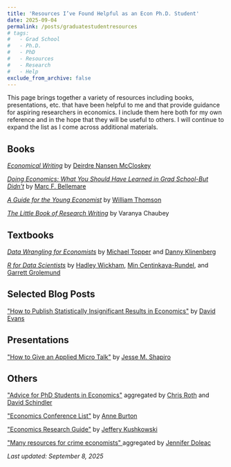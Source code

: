 ```yaml
---
title: 'Resources I’ve Found Helpful as an Econ Ph.D. Student'
date: 2025-09-04
permalink: /posts/graduatestudentresources
# tags:
#   - Grad School
#   - Ph.D.
#   - PhD
#   - Resources
#   - Research
#   - Help
exclude_from_archive: false
---
```


This page brings together a variety of resources including books, presentations, etc. that have been helpful to me and that provide guidance for aspiring researchers in economics. I include them here both for my own reference and in the hope that they will be useful to others. I will continue to expand the list as I come across additional materials.

<h2>Books</h2>

<a href="https://press.uchicago.edu/ucp/books/book/chicago/E/bo25674588.html"> <em>Economical Writing</em></a> by <a href="https://www.deirdremccloskey.com/"> Deirdre Nansen McCloskey</a>

<a href="https://direct.mit.edu/books/monograph/5324/Doing-EconomicsWhat-You-Should-Have-Learned-in"> <em>Doing Economics: What You Should Have Learned in Grad School-But Didn't</em></a> by <a href="https://marcfbellemare.com/wordpress/"> Marc F. Bellemare </a>

<a href="https://direct.mit.edu/books/monograph/3957/A-Guide-for-the-Young-Economist"> <em>A Guide for the Young Economist</em></a> by <a href="https://sites.google.com/view/williamthomson"> William Thomson</a>

<a href=""> <em>The Little Book of Research Writing</em></a> by Varanya Chaubey


<h2>Textbooks</h2>

<a href="https://michaeltopper1.github.io/data-wrangling-econ-book/"> <em>Data Wrangling for Economists</em></a> by <a href="https://michaeltopper.netlify.app/"> Michael Topper</a> and <a href="https://sites.google.com/view/dannyklinenberg/home"> Danny Klinenberg</a>

<a href="https://r4ds.hadley.nz/"> <em>R for Data Scientists</em></a> by <a href="https://hadley.nz/"> Hadley Wickham</a>, <a href="https://mine-cr.com/publication/"> Min Centinkaya-Rundel</a>, and <a href="https://education.rstudio.com/author/garrett/"> Garrett Grolemund</a>


<h2>Selected Blog Posts</h2>

<a href="https://blogs.worldbank.org/en/team/d/david-evans"> "How to Publish Statistically Insignificant Results in Economics"</a> by <a href="https://davidsevans.org/"> David Evans</a>


<h2>Presentations</h2>

<a href="https://shapiro.scholars.harvard.edu/sites/g/files/omnuum7731/files/shapiro/files/applied_micro_slides.pdf"> "How to Give an Applied Micro Talk"</a> by <a href="https://shapiro.scholars.harvard.edu/"> Jesse M. Shapiro</a>


<h2>Others</h2>

<a href="https://sites.google.com/view/econgradadvice"> "Advice for PhD Students in Economics"</a> aggregated by <a href="https://sites.google.com/site/chrisrotheconomics/home"> Chris Roth</a> and <a href="https://david-schindler.de/"> David Schindler</a>

<a href="https://annemburton.com/economics-conferences"> "Economics Conference List"</a> by <a href="https://annemburton.com/"> Anne Burton</a>

<a href="https://instr.iastate.libguides.com/c.php?g=49275"> "Economics Research Guide"</a> by <a href="https://www.lib.iastate.edu/people/jeffrey-kushkowski"> Jeffery Kushkowski</a>

<a href="https://jenniferdoleac.com/resources/"> "Many resources for crime economists" </a> aggregated by <a href="https://jenniferdoleac.com/"> Jennifer Doleac</a>



_Last updated: September 8, 2025_
